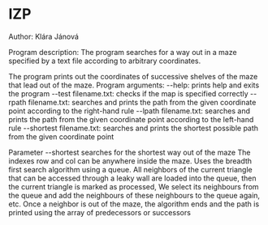 # IZP
Author: Klára Jánová

Program description: The program searches for a way out in a maze specified by a text file according to arbitrary coordinates.
		
The program prints out the coordinates of successive shelves of the maze that lead out of the maze.
Program arguments:
	--help: prints help and exits the program
	--test filename.txt: checks if the map is specified correctly
	--rpath filename.txt: searches and prints the path from the given coordinate point according to the right-hand rule
	--lpath filename.txt: searches and prints the path from the given coordinate point according to the left-hand rule
	--shortest filename.txt: searches and prints the shortest possible path from the given coordinate point

Parameter --shortest searches for the shortest way out of the maze
The indexes row and col can be anywhere inside the maze.
Uses the breadth first search algorithm using a queue.
All neighbors of the current triangle that can be accessed through a leaky wall are loaded into the queue, then the current triangle
is marked as processed, 
We select its neighbours from the queue and add the neighbours of these neighbours to the queue again, etc. Once a neighbor is out of the maze, the algorithm ends and the path is printed using the array of predecessors or successors 
